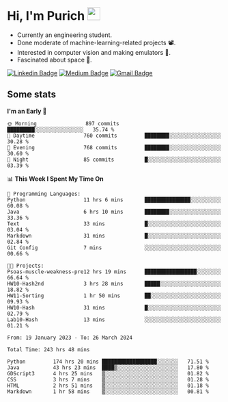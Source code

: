 <h1 align="left">Hi, I'm Purich
<img src="https://media.giphy.com/media/hvRJCLFzcasrR4ia7z/giphy.gif" width="30px"/></h1>

* Currently an engineering student.
* Done moderate of machine-learning-related projects :film_projector:.
* Interested in computer vision and making emulators :space_invader:.
* Fascinated about space :milky_way:.

[![Linkedin Badge](https://img.shields.io/badge/-Purich-blue?style=flat-square&logo=Linkedin&logoColor=white&link=https://www.linkedin.com/in/purich-siritip-16b3b3255/)](https://www.linkedin.com/in/purich-siritip-16b3b3255) [![Medium Badge](https://img.shields.io/badge/-@purich-gray?style=flat-square&labelColor=000000&logo=Medium&link=https://medium.com/@phuritsiritip)](https://medium.com/@phuritsiritip)
[![Gmail Badge](https://img.shields.io/badge/-mark.phurit@gmail.com-c14438?style=flat-square&logo=Gmail&logoColor=white&link=mailto:mark.phurit@gmail.com)](mailto:mark.phurit@gmail.com)

## Some stats

  
  <!--START_SECTION:waka-->
**I'm an Early 🐤** 

```text
🌞 Morning                897 commits         █████████░░░░░░░░░░░░░░░░   35.74 % 
🌆 Daytime                760 commits         ████████░░░░░░░░░░░░░░░░░   30.28 % 
🌃 Evening                768 commits         ████████░░░░░░░░░░░░░░░░░   30.60 % 
🌙 Night                  85 commits          █░░░░░░░░░░░░░░░░░░░░░░░░   03.39 % 
```


📊 **This Week I Spent My Time On** 

```text
💬 Programming Languages: 
Python                   11 hrs 6 mins       ███████████████░░░░░░░░░░   60.08 % 
Java                     6 hrs 10 mins       ████████░░░░░░░░░░░░░░░░░   33.36 % 
Text                     33 mins             █░░░░░░░░░░░░░░░░░░░░░░░░   03.04 % 
Markdown                 31 mins             █░░░░░░░░░░░░░░░░░░░░░░░░   02.84 % 
Git Config               7 mins              ░░░░░░░░░░░░░░░░░░░░░░░░░   00.66 % 

🐱‍💻 Projects: 
Psoas-muscle-weakness-pre12 hrs 19 mins      █████████████████░░░░░░░░   66.64 % 
HW10-Hash2nd             3 hrs 28 mins       █████░░░░░░░░░░░░░░░░░░░░   18.82 % 
HW11-Sorting             1 hr 50 mins        ██░░░░░░░░░░░░░░░░░░░░░░░   09.93 % 
HW10-Hash                31 mins             █░░░░░░░░░░░░░░░░░░░░░░░░   02.79 % 
Lab10-Hash               13 mins             ░░░░░░░░░░░░░░░░░░░░░░░░░   01.21 % 
```


<!--END_SECTION:waka-->

  <!--START_SECTION:waka-simple-->

```text
From: 19 January 2023 - To: 26 March 2024

Total Time: 243 hrs 48 mins

Python         174 hrs 20 mins ██████████████████░░░░░░░   71.51 %
Java           43 hrs 23 mins  ████▒░░░░░░░░░░░░░░░░░░░░   17.80 %
GDScript3      4 hrs 25 mins   ▒░░░░░░░░░░░░░░░░░░░░░░░░   01.82 %
CSS            3 hrs 7 mins    ▒░░░░░░░░░░░░░░░░░░░░░░░░   01.28 %
HTML           2 hrs 51 mins   ▒░░░░░░░░░░░░░░░░░░░░░░░░   01.18 %
Markdown       1 hr 58 mins    ▒░░░░░░░░░░░░░░░░░░░░░░░░   00.81 %
```

<!--END_SECTION:waka-simple-->

  <!--![Anurag's GitHub stats](https://github-readme-stats.vercel.app/api?username=vikimark&show_icons=true&theme=gruvbox_light)-->
  
<!--
**vikimark/vikimark** is a ✨ _special_ ✨ repository because its `README.md` (this file) appears on your GitHub profile.

Here are some ideas to get you started:

- 🔭 I’m currently working on ...
- 🌱 I’m currently learning ...
- 👯 I’m looking to collaborate on ...
- 🤔 I’m looking for help with ...
- 💬 Ask me about ...
- 📫 How to reach me: ...
- 😄 Pronouns: ...
- ⚡ Fun fact: ...
-->
